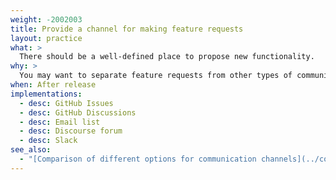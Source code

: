 ```yaml
---
weight: -2002003
title: Provide a channel for making feature requests
layout: practice
what: >
  There should be a well-defined place to propose new functionality.
why: >
  You may want to separate feature requests from other types of communication.
when: After release
implementations:
  - desc: GitHub Issues
  - desc: GitHub Discussions
  - desc: Email list
  - desc: Discourse forum
  - desc: Slack
see_also:
  - "[Comparison of different options for communication channels](../compare-communication-channels)"
---
```

